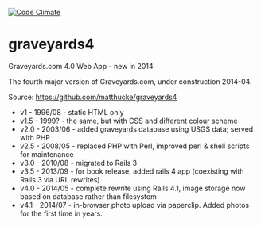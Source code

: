 [![Code Climate](https://codeclimate.com/github/matthucke/graveyards4/badges/gpa.svg)](https://codeclimate.com/github/matthucke/graveyards4)

graveyards4
===========

Graveyards.com 4.0 Web App - new in 2014

The fourth major version of Graveyards.com, under construction 2014-04.

Source: https://github.com/matthucke/graveyards4

- v1   - 1996/08 - static HTML only
- v1.5 - 1999? - the same, but with CSS and different colour scheme
- v2.0 - 2003/06 - added graveyards database using USGS data; served with PHP
- v2.5 - 2008/05 - replaced PHP with Perl, improved perl & shell scripts for maintenance
- v3.0 - 2010/08 - migrated to Rails 3
- v3.5 - 2013/09 - for book release, added rails 4 app (coexisting with Rails 3 via URL rewrites)
- v4.0 - 2014/05 - complete rewrite using Rails 4.1, 
                   image storage now based on database rather than filesystem
- v4.1 - 2014/07 - in-browser photo upload via paperclip. Added photos for the first time in years.

